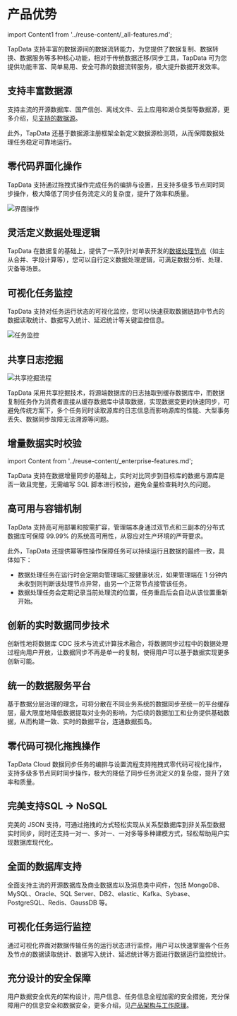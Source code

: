 # 产品优势
import Content1 from '../reuse-content/_all-features.md';

<Content1 />

TapData 支持丰富的数据源间的数据流转能力，为您提供了数据复制、数据转换、数据服务等多种核心功能，相对于传统数据迁移/同步工具，TapData 可为您提供功能丰富、简单易用、安全可靠的数据流转服务，极大提升数据开发效率。

## 支持丰富数据源

支持主流的开源数据库、国产信创、离线文件、云上应用和湖仓类型等数据源，更多介绍，见[支持的数据源](supported-databases.md)。

此外，TapData 还基于数据源注册框架全新定义数据源检测项，从而保障数据处理任务稳定可靠地运行。

## 零代码界面化操作

TapData 支持通过拖拽式操作完成任务的编排与设置，且支持多级多节点同时同步操作，极大降低了同步任务流定义的复杂度，提升了效率和质量。

![界面操作](../images/drag_database_cn.gif)

## 灵活定义数据处理逻辑

TapData 在数据复的基础上，提供了一系列针对单表开发的[数据处理节点](../user-guide/data-pipeline/data-development/process-node.md)（如主从合并、字段计算等），您可以自行定义数据处理逻辑，可满足数据分析、处理、灾备等场景。

## 可视化任务监控

TapData 支持对任务运行状态的可视化监控，您可以快速获取数据链路中节点的数据读取统计、数据写入统计、延迟统计等关键监控信息。

![任务监控](../images/task_monitor.png)



## 共享日志挖掘

![共享挖掘流程](../images/share_mining_cn.png)

TapData 采用共享挖掘技术，将源端数据库的日志抽取到缓存数据库中，而数据复制任务作为消费者直接从缓存数据库中读取数据，实现数据变更的快速同步，可避免传统方案下，多个任务同时读取源库的日志信息而影响源库的性能、大型事务丢失、数据同步故障无法溯源等问题。

## 增量数据实时校验

import Content from '../reuse-content/_enterprise-features.md';

<Content />

TapData 支持在数据增量同步的基础上，实时对比同步到目标库的数据与源库是否一致且完整，无需编写 SQL 脚本进行校验，避免全量检查耗时久的问题。

## 高可用与容错机制

TapData 支持高可用部署和按需扩容，管理端本身通过双节点和三副本的分布式数据库可保障 99.99% 的系统高可用性，从容应对生产环境的严苛要求。

此外，TapData 还提供幂等性操作保障任务可以持续运行且数据的最终一致，具体如下：

- 数据处理任务在运行时会定期向管理端汇报健康状况，如果管理端在 1 分钟内未收到则判断该处理节点异常，由另一个正常节点接管该任务。
- 数据处理任务会定期记录当前处理流的位置，任务重启后会自动从该位置重新开始。

## 创新的实时数据同步技术

创新性地将数据库 CDC 技术与流式计算技术融合，将数据同步过程中的数据处理过程向用户开放，让数据同步不再是单一的复制，使得用户可以基于数据实现更多创新可能。

## 统一的数据服务平台

基于数据分层治理的理念，可将分散在不同业务系统的数据同步至统一的平台缓存层，最大限度地降低数据提取对业务的影响，为后续的数据加工和业务提供基础数据，从而构建一致、实时的数据平台，连通数据孤岛。

## 零代码可视化拖拽操作

TapData Cloud 数据同步任务的编排与设置流程支持拖拽式零代码可视化操作，支持多级多节点同时同步操作，极大的降低了同步任务流定义的复杂度，提升了效率和质量。

## 完美支持SQL -> NoSQL

完美的 JSON 支持，可通过拖拽的方式轻松实现从关系型数据库到非关系型数据实时同步，同时还支持一对一、多对一、一对多等多种建模方式，轻松帮助用户实现数据库现代化。

## 全面的数据库支持

全面支持主流的开源数据库及商业数据库以及消息类中间件，包括 MongoDB、MySQL、Oracle、SQL Server、DB2、elastic、Kafka、Sybase、PostgreSQL、Redis、GaussDB 等。

## 可视化任务运行监控

通过可视化界面对数据传输任务的运行状态进行监控，用户可以快速掌握各个任务及节点的数据读取统计、数据写入统计、延迟统计等方面进行数据运行监控统计。

## 充分设计的安全保障

用户数据安全优先的架构设计，用户信息、任务信息全程加密的安全措施，充分保障用户的信息安全和数据安全，更多介绍，见[产品架构与工作原理](architecture.md)。

